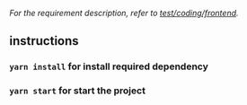 *For the requirement description, refer to [test/coding/frontend](https://wiredcraft.gitbook.io/recruitment-test/coding/frontend).*

## instructions
### `yarn install` for install required dependency
### `yarn start` for start the project
